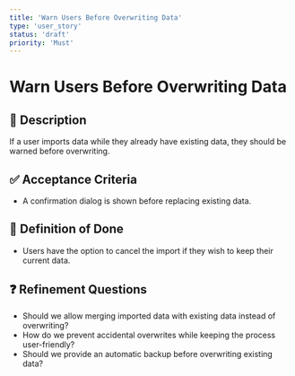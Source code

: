 ```yaml
---
title: 'Warn Users Before Overwriting Data'
type: 'user_story'
status: 'draft'
priority: 'Must'
---
```


# Warn Users Before Overwriting Data

## 📌 Description

If a user imports data while they already have existing data, they should be warned before overwriting.

## ✅ Acceptance Criteria

- A confirmation dialog is shown before replacing existing data.

## 🎯 Definition of Done

- Users have the option to cancel the import if they wish to keep their current data.

## ❓ Refinement Questions

- Should we allow merging imported data with existing data instead of overwriting?
- How do we prevent accidental overwrites while keeping the process user-friendly?
- Should we provide an automatic backup before overwriting existing data?
